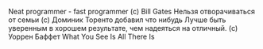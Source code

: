 Neat programmer - fast programmer (c) Bill Gates
Нельзя отворачиваться от семьи (с) Доминик Торенто
добавил что нибудь
Лучше быть уверенным в хорошем результате, чем надеяться на отличный. (c) Уоррен Баффет
What You See Is All There Is
